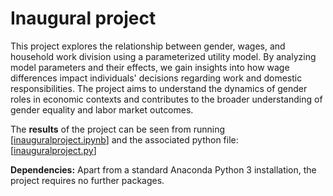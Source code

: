 # Inaugural project
This project explores the relationship between gender, wages, and household work division using a parameterized utility model. By analyzing model parameters and their effects, we gain insights into how wage differences impact individuals' decisions regarding work and domestic responsibilities. The project aims to understand the dynamics of gender roles in economic contexts and contributes to the broader understanding of gender equality and labor market outcomes.

The **results** of the project can be seen from running [[inauguralproject.ipynb](https://github.com/NumEconCopenhagen/projects-2023-fmw786/blob/main/inauguralproject/inauguralproject.ipynb)] and the associated python file: [[inauguralproject.py](https://github.com/NumEconCopenhagen/projects-2023-fmw786/blob/main/inauguralproject/inauguralproject.py)]

**Dependencies:** Apart from a standard Anaconda Python 3 installation, the project requires no further packages.

